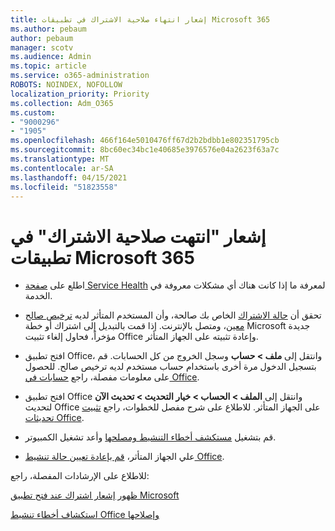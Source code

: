 ```yaml
---
title: إشعار انتهاء صلاحية الاشتراك في تطبيقات Microsoft 365
ms.author: pebaum
author: pebaum
manager: scotv
ms.audience: Admin
ms.topic: article
ms.service: o365-administration
ROBOTS: NOINDEX, NOFOLLOW
localization_priority: Priority
ms.collection: Adm_O365
ms.custom:
- "9000296"
- "1905"
ms.openlocfilehash: 466f164e5010476ff67d2b2bdbb1e802351795cb
ms.sourcegitcommit: 8bc60ec34bc1e40685e3976576e04a2623f63a7c
ms.translationtype: MT
ms.contentlocale: ar-SA
ms.lasthandoff: 04/15/2021
ms.locfileid: "51823558"
---
```

# <a name="subscription-expired-notice-in-microsoft-365-apps"></a>إشعار "انتهت صلاحية الاشتراك" في تطبيقات Microsoft 365

- اطلع على [صفحة Service Health](https://docs.microsoft.com/office365/enterprise/view-service-health) لمعرفة ما إذا كانت هناك أي مشكلات معروفة في الخدمة.

- تحقق أن [حالة الاشتراك](https://support.office.com/article/unlicensed-product-and-activation-errors-in-office-0d23d3c0-c19c-4b2f-9845-5344fedc4380#bkmk_checksubscription) الخاص بك صالحة، وأن المستخدم المتأثر لديه [ترخيص صالح معين](https://support.office.com/article/997596B5-4173-4627-B915-36ABAC6786DC?wt.mc_id=Alchemy_ClientDIA)، ومتصل بالإنترنت. إذا قمت بالتبديل إلى اشتراك أو خطة Microsoft جديدة مؤخراً، فحاول إلغاء تثبيت Office وإعادة تثبيته على الجهاز المتأثر.

- افتح تطبيق Office، وانتقل إلى **ملف > حساب** وسجل الخروج من كل الحسابات. قم بتسجيل الدخول مرة أخرى باستخدام حساب مستخدم لديه ترخيص صالح. للحصول على معلومات مفصلة، راجع [حسابات في Office](https://support.office.com/article/accounts-in-office-628ea040-f265-49de-b986-be09c3ebf8a9).

- افتح تطبيق Office وانتقل إلى **الملف > الحساب > خيار التحديث > تحديث الآن** لتحديث Office على الجهاز المتأثر. للاطلاع على شرح مفصل للخطوات، راجع [تثبيت تحديثات Office](https://support.office.com/article/install-office-updates-2ab296f3-7f03-43a2-8e50-46de917611c5).

- قم بتشغيل [مستكشف أخطاء التنشيط ومصلحها](https://aka.ms/SARA-OfficeActivation-Alchemy) وأعد تشغيل الكمبيوتر.

- علي الجهاز المتأثر، [قم بإعادة تعيين حالة تنشيط Office](https://docs.microsoft.com/office/troubleshoot/activation/reset-office-365-proplus-activation-state).

للاطلاع على الإرشادات المفصلة، راجع: 

[ظهور إشعار اشتراك عند فتح تطبيق Microsoft](https://support.office.com/article/a-subscription-notice-appears-when-i-open-an-office-365-application-4cabe32c-f594-4c0e-9191-3d3ade10cceb)

[استكشاف أخطاء تنشيط Office وإصلاحها](https://support.office.com/article/unlicensed-product-and-activation-errors-in-office-0d23d3c0-c19c-4b2f-9845-5344fedc4380)
